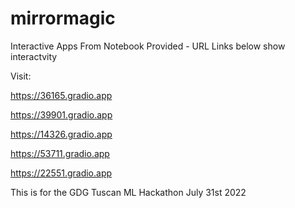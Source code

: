# mirrormagic

Interactive Apps From Notebook Provided - URL Links below show interactvity 


Visit:

https://36165.gradio.app

https://39901.gradio.app

https://14326.gradio.app

https://53711.gradio.app

https://22551.gradio.app

This is for the GDG Tuscan ML Hackathon July 31st 2022

